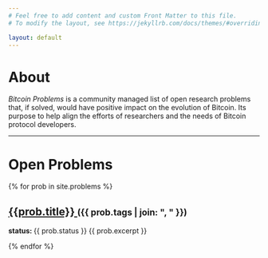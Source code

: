 ```yaml
---
# Feel free to add content and custom Front Matter to this file.
# To modify the layout, see https://jekyllrb.com/docs/themes/#overriding-theme-defaults

layout: default
---
```


# About

*Bitcoin Problems* is a community managed list of open research problems that, if solved, would have positive impact on the evolution of Bitcoin.
Its purpose to help align the efforts of researchers and the needs of Bitcoin protocol developers.

----
# Open Problems

{% for prob in site.problems %}
<h2>
<a href="{{ prob.url }}"> {{prob.title}} </a>  <small>({{ prob.tags | join: ", " }})</small>
</h2>
<b>status: </b> {{ prob.status }}
{{ prob.excerpt }}

{% endfor %}


[Lightning Network]: https://en.wikipedia.org/wiki/Lightning_Network
